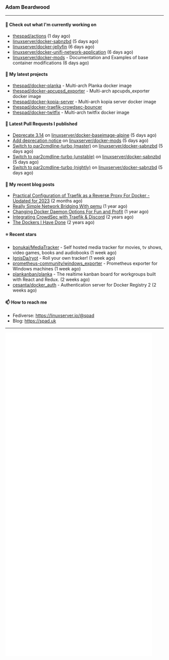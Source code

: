 ### Adam Beardwood
---
#### 👷 Check out what I'm currently working on

- [thespad/actions](https://github.com/thespad/actions) (1 day ago)
- [linuxserver/docker-sabnzbd](https://github.com/linuxserver/docker-sabnzbd) (5 days ago)
- [linuxserver/docker-jellyfin](https://github.com/linuxserver/docker-jellyfin) (6 days ago)
- [linuxserver/docker-unifi-network-application](https://github.com/linuxserver/docker-unifi-network-application) (6 days ago)
- [linuxserver/docker-mods](https://github.com/linuxserver/docker-mods) - Documentation and Examples of base container modifications (6 days ago)

#### 🌱 My latest projects

- [thespad/docker-planka](https://github.com/thespad/docker-planka) - Multi-arch Planka docker image
- [thespad/docker-apcupsd_exporter](https://github.com/thespad/docker-apcupsd_exporter) - Multi-arch apcupds_exporter docker image
- [thespad/docker-kopia-server](https://github.com/thespad/docker-kopia-server) - Multi-arch kopia server docker image 
- [thespad/docker-traefik-crowdsec-bouncer](https://github.com/thespad/docker-traefik-crowdsec-bouncer)
- [thespad/docker-twitfix](https://github.com/thespad/docker-twitfix) - Multi-arch twitfix docker image

#### 🔨 Latest Pull Requests I published

- [Deprecate 3.14](https://github.com/linuxserver/docker-baseimage-alpine/pull/196) on [linuxserver/docker-baseimage-alpine](https://github.com/linuxserver/docker-baseimage-alpine) (5 days ago)
- [Add deprecation notice](https://github.com/linuxserver/docker-mods/pull/762) on [linuxserver/docker-mods](https://github.com/linuxserver/docker-mods) (5 days ago)
- [Switch to par2cmdline-turbo (master)](https://github.com/linuxserver/docker-sabnzbd/pull/207) on [linuxserver/docker-sabnzbd](https://github.com/linuxserver/docker-sabnzbd) (5 days ago)
- [Switch to par2cmdline-turbo (unstable)](https://github.com/linuxserver/docker-sabnzbd/pull/206) on [linuxserver/docker-sabnzbd](https://github.com/linuxserver/docker-sabnzbd) (5 days ago)
- [Switch to par2cmdline-turbo (nightly)](https://github.com/linuxserver/docker-sabnzbd/pull/205) on [linuxserver/docker-sabnzbd](https://github.com/linuxserver/docker-sabnzbd) (5 days ago)

#### 📜 My recent blog posts

- [Practical Configuration of Traefik as a Reverse Proxy For Docker - Updated for 2023](https://spad.uk/practical-configuration-of-traefik-as-a-reverse-proxy-for-docker-updated-for-2023/) (2 months ago)
- [Really Simple Network Bridging With qemu](https://spad.uk/really-simple-network-bridging-with-qemu/) (1 year ago)
- [Changing Docker Daemon Options For Fun and Profit](https://spad.uk/changing-docker-daemon-options-for-fun-and-profit/) (1 year ago)
- [Integrating CrowdSec with Traefik &amp; Discord](https://spad.uk/integrating-crowdsec-with-traefik-discord/) (2 years ago)
- [The Dockers I Have Done](https://spad.uk/the-dockers-ive-done/) (2 years ago)

#### ⭐ Recent stars

- [bonukai/MediaTracker](https://github.com/bonukai/MediaTracker) - Self hosted media tracker for movies, tv shows, video games, books and audiobooks (1 week ago)
- [IgnisDa/ryot](https://github.com/IgnisDa/ryot) - Roll your own tracker! (1 week ago)
- [prometheus-community/windows_exporter](https://github.com/prometheus-community/windows_exporter) - Prometheus exporter for Windows machines (1 week ago)
- [plankanban/planka](https://github.com/plankanban/planka) - The realtime kanban board for workgroups built with React and Redux. (2 weeks ago)
- [cesanta/docker_auth](https://github.com/cesanta/docker_auth) - Authentication server for Docker Registry 2 (2 weeks ago)

#### 📫 How to reach me
- Fediverse: https://linuxserver.io/@spad
- Blog: https://spad.uk
---
<img src="https://raw.githubusercontent.com/thespad/thespad/main/github-metrics.svg">
